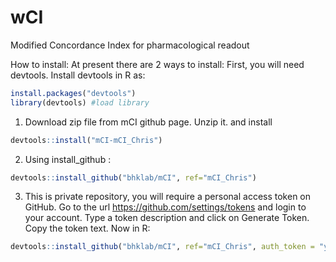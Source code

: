 # wCI
Modified Concordance Index for pharmacological readout

How to install: At present there are 2 ways to install:
First, you will need devtools. Install devtools in R as:
```R
install.packages("devtools")
library(devtools) #load library
```

1. Download zip file from mCI github page. Unzip it. and install 
```R
devtools::install("mCI-mCI_Chris")
```
 
2. Using install_github :  
```R
devtools::install_github("bhklab/mCI", ref="mCI_Chris")
```

3. This is private repository, you will require a personal access token on GitHub. Go to the url https://github.com/settings/tokens and login to your account. Type a token description and click on Generate Token. Copy the token text. Now in R:
```R
devtools::install_github("bhklab/mCI", ref="mCI_Chris", auth_token = "your access token")
```
